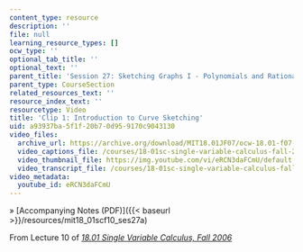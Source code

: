 ```yaml
---
content_type: resource
description: ''
file: null
learning_resource_types: []
ocw_type: ''
optional_tab_title: ''
optional_text: ''
parent_title: 'Session 27: Sketching Graphs I - Polynomials and Rational Functions'
parent_type: CourseSection
related_resources_text: ''
resource_index_text: ''
resourcetype: Video
title: 'Clip 1: Introduction to Curve Sketching'
uid: a93937ba-5f1f-20b7-0d95-9170c9043130
video_files:
  archive_url: https://archive.org/download/MIT18.01JF07/ocw-18.01-f07-lec10_300k.mp4
  video_captions_file: /courses/18-01sc-single-variable-calculus-fall-2010/9114cf1d81275cb2b160a4f8ccaa723e_eRCN3daFCmU.vtt
  video_thumbnail_file: https://img.youtube.com/vi/eRCN3daFCmU/default.jpg
  video_transcript_file: /courses/18-01sc-single-variable-calculus-fall-2010/e2181a6e399870e629ff871f856b74b2_eRCN3daFCmU.pdf
video_metadata:
  youtube_id: eRCN3daFCmU
---
```


» [Accompanying Notes (PDF)]({{< baseurl >}}/resources/mit18_01scf10_ses27a)

From Lecture 10 of [_18.01 Single Variable Calculus, Fall 2006_](/courses/18-01-single-variable-calculus-fall-2006/pages/video-lectures)